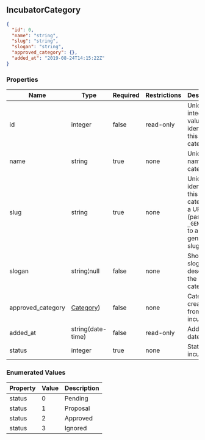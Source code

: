 <h2 id="tocS_Category">IncubatorCategory</h2>
<!-- backwards compatibility -->
<a id="schemaincubatorcategory"></a>
<a id="schema_IncubatorCategory"></a>
<a id="tocSincubatorcategory"></a>
<a id="tocsincubatorcategory"></a>

```json
{
  "id": 0,
  "name": "string",
  "slug": "string",
  "slogan": "string",
  "approved_category": {},
  "added_at": "2019-08-24T14:15:22Z"
}

```

### Properties

|Name|Type|Required|Restrictions|Description|
|---|---|---|---|---|
|id|integer|false|read-only|Unique integer value identifying this category|
|name|string|true|none|Unique name of the category|
|slug|string|true|none|Unique slug identifying this category in a URL (pass `_GENERATE_` to auto generate slug)|
|slogan|string¦null|false|none|Short slogan to describe the category|
|approved_category|[Category](#schemacategory))|false|none|Category created from incubator|
|added_at|string(date-time)|false|read-only|Added at date time|
|status|integer|true|none|Status incubator|

### Enumerated Values

|Property|Value|Description|
|---|---|---|
|status|0|Pending|
|status|1|Proposal|
|status|2|Approved|
|status|3|Ignored|
